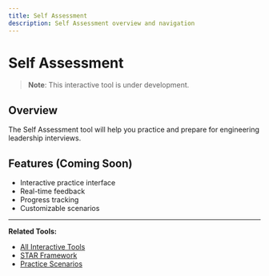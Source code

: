 ```yaml
---
title: Self Assessment
description: Self Assessment overview and navigation
---
```


# Self Assessment

> **Note**: This interactive tool is under development.

## Overview

The Self Assessment tool will help you practice and prepare for engineering leadership interviews.

## Features (Coming Soon)

- Interactive practice interface
- Real-time feedback
- Progress tracking
- Customizable scenarios

---

**Related Tools:**
- [All Interactive Tools](../../../../../../interview-prep/engineering-leadership/level-4-interview-execution/tools/interactive/index.md)
- [STAR Framework](../../../../../../interview-prep/engineering-leadership/level-4-interview-execution/tools/star-framework/index.md)
- [Practice Scenarios](../../../../../../interview-prep/engineering-leadership/practice-scenarios/index.md)
